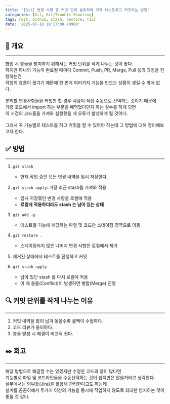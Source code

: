 ```yaml
---
title: "[Git] 변경 사항 중 커밋 단위 분리하여 각각 테스트하고 커밋하는 방법"
categories: [Git, Git/Trouble Shooting]
tags: [Git, Github, stash, restore, TIL]
date: '2025-07-10 19:17:00 +0900'
---
```


## 📝 개요

---

협업 시 충돌을 방지하기 위해서는 커밋 단위를 작게 나누는 것이 좋다.
<br>
하지만 하나의 기능이 완료될 때마다 Commit, Push, PR, Merge, Pull 등의 과정을 진행하는건
<br>
작업의 흐름이 끊기기 때문에 한 번에 여러가지 기능을 만드는 상황이 생길 수 밖에 없다.
<br>
<br>
분리할 변경사항들을 커밋만 할 경우 사람이 직접 수동으로 선택하는 것이기 때문에
<br>
가령 코드에서 import 하는 부분을 빼먹었다던지 하는 실수를 하게 되면
<br>
이 시점의 코드들을 가져와 실행했을 때 오류가 발생하게 될 것이다.
<br>
<br>
그래서 꼭 기능별로 테스트를 하고 커밋을 할 수 있어야 하는데 그 방법에 대해 정리해보고자 한다.

## ✅ 방법

---

1. `git stash`
   - 현재 작업 중인 모든 변경 내역을 임시 저장한다.

2. `git stash apply`: 가장 최근 stash를 가져와 적용
   - 임시 저장했던 변경 사항을 로컬에 적용
   - **로컬에 적용하더라도 stash 는 남아 있는 상태**

3. `git add -p`
   - 테스트할 기능에 해당하는 파일 및 코드만 스테이징 영역으로 이동

4. `git restore .`
   - 스테이징되지 않은 나머지 변경 사항은 로컬에서 제거

5. 제거된 상태에서 테스트를 진행하고 커밋

6. `git stash apply`
   - 남아 있던 stash 를 다시 로컬에 적용
   - 이 때 충돌(Conflict)이 발생하면 병합(Merge) 진행

## 🔍 커밋 단위를 작게 나누는 이유

---

1. 커밋 내역을 많이 남겨 놓을수록 롤백이 수월하다.
2. 코드 리뷰가 용이하다.
3. 충돌 발생 시 해결이 비교적 쉽다.

## ✒️ 회고

---

해당 방법으로 해결할 수는 있겠지만 수정한 코드의 양이 많다면
<br>
기능별로 파일 및 코드라인들을 수동선택하는 것이 쉽지만은 않을거라고 생각한다.
<br>
실무에서는 외부툴(Jira)을 활용해 관리한다고도 하는데
<br>
설계를 꼼꼼히해서 두가지 이상의 기능을 동시에 작업하지 않도록 최대한 방지하는 것이 좋을 것 같다.
